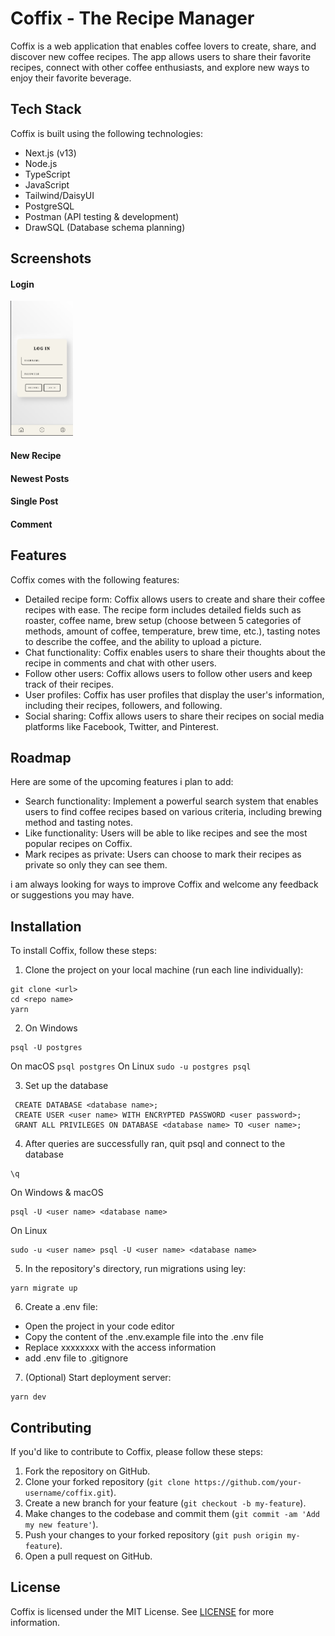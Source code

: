 # Coffix - The Recipe Manager

Coffix is a web application that enables coffee lovers to create, share, and discover new coffee recipes.
The app allows users to share their favorite recipes, connect with other coffee enthusiasts, and explore new ways to enjoy their favorite beverage.

## Tech Stack

Coffix is built using the following technologies:

- Next.js (v13)
- Node.js
- TypeScript
- JavaScript
- Tailwind/DaisyUI
- PostgreSQL
- Postman (API testing & development)
- DrawSQL (Database schema planning)

## Screenshots

#### Login

<img src="/public/login.png" alt="Image description" width="100"/>

#### New Recipe

#### Newest Posts

#### Single Post

#### Comment

## Features

Coffix comes with the following features:

- Detailed recipe form: Coffix allows users to create and share their coffee recipes with ease. The recipe form includes detailed fields such as roaster, coffee name, brew setup (choose between 5 categories of methods, amount of coffee, temperature, brew time, etc.), tasting notes to describe the coffee, and the ability to upload a picture.
- Chat functionality: Coffix enables users to share their thoughts about the recipe in comments and chat with other users.
- Follow other users: Coffix allows users to follow other users and keep track of their recipes.
- User profiles: Coffix has user profiles that display the user's information, including their recipes, followers, and following.
- Social sharing: Coffix allows users to share their recipes on social media platforms like Facebook, Twitter, and Pinterest.

## Roadmap

Here are some of the upcoming features i plan to add:

- Search functionality: Implement a powerful search system that enables users to find coffee recipes based on various criteria, including brewing method and tasting notes.
- Like functionality: Users will be able to like recipes and see the most popular recipes on Coffix.
- Mark recipes as private: Users can choose to mark their recipes as private so only they can see them.

i am always looking for ways to improve Coffix and welcome any feedback or suggestions you may have.

## Installation

To install Coffix, follow these steps:

1. Clone the project on your local machine (run each line individually):

```
git clone <url>
cd <repo name>
yarn
```

2. On Windows

```
psql -U postgres
```

On macOS
`psql postgres`
On Linux
`sudo -u postgres psql`

3. Set up the database

```
 CREATE DATABASE <database name>;
 CREATE USER <user name> WITH ENCRYPTED PASSWORD <user password>;
 GRANT ALL PRIVILEGES ON DATABASE <database name> TO <user name>;
```

4. After queries are successfully ran, quit psql and connect to the database

```
\q
```

On Windows & macOS

```
psql -U <user name> <database name>
```

On Linux

```
sudo -u <user name> psql -U <user name> <database name>
```

5. In the repository's directory, run migrations using ley:

```
yarn migrate up
```

6. Create a .env file:

- Open the project in your code editor
- Copy the content of the .env.example file into the .env file
- Replace xxxxxxxx with the access information
- add .env file to .gitignore

7. (Optional) Start deployment server:

```
yarn dev
```

## Contributing

If you'd like to contribute to Coffix, please follow these steps:

1. Fork the repository on GitHub.
2. Clone your forked repository (`git clone https://github.com/your-username/coffix.git`).
3. Create a new branch for your feature (`git checkout -b my-feature`).
4. Make changes to the codebase and commit them (`git commit -am 'Add my new feature'`).
5. Push your changes to your forked repository (`git push origin my-feature`).
6. Open a pull request on GitHub.

## License

Coffix is licensed under the MIT License. See [LICENSE](LICENSE) for more information.
